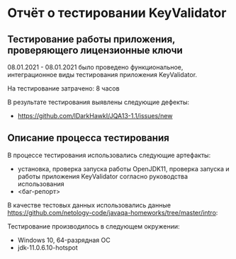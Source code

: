 # Отчёт о тестировании KeyValidator

## Тестирование работы приложения, проверяющего лицензионные ключи

08.01.2021 - 08.01.2021 было проведено функциональное, интеграционное виды тестирования приложения KeyValidator.

На тестирование затрачено:  8 часов

В результате тестирования выявлены следующие дефекты:
* <https://github.com/lDarkHawkI/JQA13-1.1/issues/new>


## Описание процесса тестирования

В процессе тестирования использовались следующие артефакты:
* установка, проверка запуска работы OpenJDK11, проверка запуска и работы приложения KeyValidator согласно руководства использования
* <баг-репорт>


В качестве тестовых данных использовались данные <https://github.com/netology-code/javaqa-homeworks/tree/master/intro>:


Тестирование производилось в следующем окружении:
* Windows 10, 64-разрядная ОС
* jdk-11.0.6.10-hotspot
